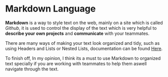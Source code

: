 # Markdown Language

**Markdown** is a way to style text on the web, mainly on a site which is called _Github_, 
it is used to control the display of the text which is very helpful to __describe your own projects__ and __communicate__ with your teammates.

There are many ways of making your text look organized and tidy, such as using Headers and Lists or Nested Lists, documentation can be found [Here](https://docs.github.com/en/github/writing-on-github/getting-started-with-writing-and-formatting-on-github/basic-writing-and-formatting-syntax).

To finish off, In my opinion, I think its a must to use Markdown to organized text specially if you are working with teammates to help them aswell navigate through the text.
